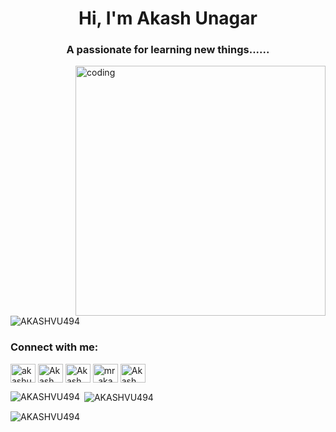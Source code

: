 <h1 align="center">Hi, I'm Akash Unagar</h1>
<h3 align="center">A passionate for learning new things......</h3>
<img align="right"alt="coding"width="400"src="https://i.pinimg.com/originals/81/17/8b/81178b47a8598f0c81c4799f2cdd4057.gif">

<p align="left"> <img src="https://komarev.com/ghpvc/?username=AKASHVU494&label=Profile%20views&color=0e75b6&style=flat" alt="AKASHVU494" /> </p>

<h3 align="left">Connect with me:</h3>
<p align="left">
<a href="https://twitter.com/akashunagar494" target="blank"><img align="center" src="https://raw.githubusercontent.com/rahuldkjain/github-profile-readme-generator/master/src/images/icons/Social/twitter.svg" alt="akashunagar494" height="30" width="40" /></a>
<a href="https://linkedin.com/in/Akash Unagar" target="blank"><img align="center" src="https://raw.githubusercontent.com/rahuldkjain/github-profile-readme-generator/master/src/images/icons/Social/linked-in-alt.svg" alt="Akash Unagar" height="30" width="40" /></a>
<a href="https://fb.com/Akash Unagar" target="blank"><img align="center" src="https://raw.githubusercontent.com/rahuldkjain/github-profile-readme-generator/master/src/images/icons/Social/facebook.svg" alt="Akash Unagar" height="30" width="40" /></a>
<a href="https://instagram.com/mr_akash_unagar" target="blank"><img align="center" src="https://raw.githubusercontent.com/rahuldkjain/github-profile-readme-generator/master/src/images/icons/Social/instagram.svg" alt="mr_akash_unagar" height="30" width="40" /></a>
<a href="https://discord.gg/Akash Unagar#2940" target="blank"><img align="center" src="https://raw.githubusercontent.com/rahuldkjain/github-profile-readme-generator/master/src/images/icons/Social/discord.svg" alt="Akash Unagar#2940" height="30" width="40" /></a>
</p>

<p><img align="left" src="https://github-readme-stats.vercel.app/api/top-langs?username=AKASHVU494&show_icons=true&locale=en&layout=compact" alt="AKASHVU494" /></p>

<p>&nbsp;<img align="center" src="https://github-readme-stats.vercel.app/api?username=AKASHVU494&show_icons=true&locale=en" alt="AKASHVU494" /></p>

<p><img align="center" src="https://github-readme-streak-stats.herokuapp.com/?user=AKASHVU494&" alt="AKASHVU494" /></p>

